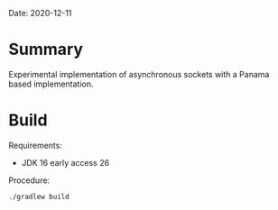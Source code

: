 Date: 2020-12-11

# Summary

Experimental implementation of asynchronous sockets with a Panama based implementation.

# Build

Requirements:

- JDK 16 early access 26

Procedure:

`./gradlew build`
